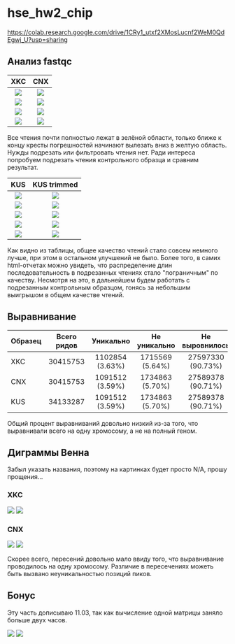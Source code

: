 # hse_hw2_chip

https://colab.research.google.com/drive/1CRy1_utxf2XMosLucnf2WeM0QdEgwj_U?usp=sharing

## Анализ fastqc

| XKC | CNX |
| :-: | :-: |
| ![](img/xkc_bs.png) | ![](img/cnx_bs.png) | 
| ![](img/xkc_pbsq.png) | ![](img/cnx_pbsq.png) |
| ![](img/xkc_pbsc.png) | ![](img/cnx_pbsc.png) |
| ![](img/xkc_psgc.png) | ![](img/cnx_psgc.png) |

Все чтения почти полностью лежат в зелёной области, только ближе к концу кресты погрешностей начинают вылезать вниз в желтую область. Нужды подрезать или фильтровать чтения нет. Ради интереса попробуем подрезать чтения контрольного образца и сравним результат.

| KUS | KUS trimmed |
| :-: | :-: |
| ![](img/kus_bs.png) | ![](img/kust_bs.png) | 
| ![](img/kus_pbsq.png) | ![](img/kust_pbsq.png) |
| ![](img/kus_ptsq.png) | ![](img/kust_ptsq.png) |
| ![](img/kus_pbsc.png) | ![](img/kust_pbsc.png) |
| ![](img/kus_psgc.png) | ![](img/kust_psgc.png) |

Как видно из таблицы, общее качество чтений стало совсем немного лучше, при этом в остальном улучшений не было. Более того, в самих html-отчетах можно увидеть, что распределение длин последовательность в подрезанных чтениях стало "пограничным" по качеству. Несмотря на это, в дальнейшем будем работать с подрезанным контрольным образцом, гонясь за небольшим выигрышом в общем качестве чтений.

## Выравнивание

| Образец | Всего ридов | Уникально | Не уникально | Не выровнилось |
| :----- | :-: | :-: | :-: | :-: |
| XKC | 30415753  | 1102854 (3.63%)  | 1715569 (5.64%) | 27597330 (90.73%) |
| CNX | 30415753 | 1091512 (3.59%) | 1734863 (5.70%) | 27589378 (90.71%) |
| KUS | 34133287 | 1091512 (3.59%) |  1734863 (5.70%) | 27589378 (90.71%) |

Общий процент выравниваний довольно низкий из-за того, что выравнивали всего на одну хромосому, а не на полный геном.

## Диграммы Венна

Забыл указать названия, поэтому на картинках будет просто N/A, прошу прощения...

### XKC

![](img/v1.png)
![](img/v2.png)

### CNX

![](img/v3.png)
![](img/v4.png)

Скорее всего, пересений довольно мало ввиду того, что выравнивание проводилось на одну хромосому. Различие в пересечениях можеть быть вызвано неуникальностью позиций пиков.

## Бонус

Эту часть дописываю 11.03, так как вычисление одной матрицы заняло больше двух часов.

![](img/result.png)
![](img/result1.png)
